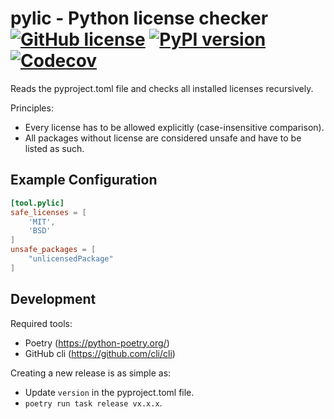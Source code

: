 # pylic - Python license checker [![GitHub license](https://img.shields.io/badge/license-MIT-blue.svg)](https://github.com/sandrochuber/pylic/blob/main/LICENSE) [![PyPI version](https://badge.fury.io/py/pylic.svg)](https://badge.fury.io/py/pylic/) [![Codecov](https://codecov.io/gh/sandrochuber/pylic//branch/main/graph/badge.svg)](https://codecov.io/gh/sandrochuber/pylic/)

Reads the pyproject.toml file and checks all installed licenses recursively.

Principles:
- Every license has to be allowed explicitly (case-insensitive comparison).
- All packages without license are considered unsafe and have to be listed as such.

## Example Configuration

```pyproject.toml
[tool.pylic]
safe_licenses = [
    'MIT',
    'BSD'
]
unsafe_packages = [
    "unlicensedPackage"
]
```

## Development

Required tools:
- Poetry (https://python-poetry.org/)
- GitHub cli (https://github.com/cli/cli)

Creating a new release is as simple as:
- Update `version` in the pyproject.toml file.
- `poetry run task release vx.x.x`.
